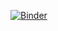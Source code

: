 [![Binder](https://mybinder.org/badge_logo.svg)](https://mybinder.org/v2/gh/c-0-j-0-c/python_and_sql_binder/ipython_sql)
